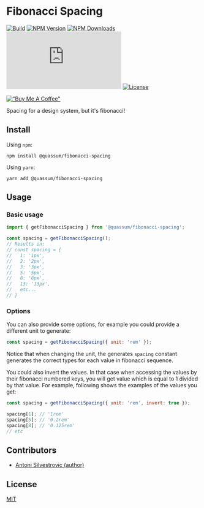 # Fibonacci Spacing

[![Build](https://img.shields.io/github/checks-status/quassum/fibonacci-spacing/main)](https://github.com/quassum/fibonacci-spacing/actions)
[![NPM Version](https://img.shields.io/npm/v/@quassum/fibonacci-spacing)](https://www.npmjs.com/package/@quassum/fibonacci-spacing)
[![NPM Downloads](https://img.shields.io/npm/dm/@quassum/fibonacci-spacing)](https://www.npmjs.com/package/@quassum/fibonacci-spacing)
[![gzipped size](https://img.badgesize.io/https:/unpkg.com/@quassum/fibonacci-spacing@latest/build/index.es.js?label=gzipped&compression=gzip&style=flat-square)](https://unpkg.com/@quassum/fibonacci-spacing@latest/build/index.es.js)
[![License](https://img.shields.io/npm/l/@quassum/fibonacci-spacing)](https://github.com/quassum/fibonacci-spacing/blob/main/LICENSE)

[!["Buy Me A Coffee"](https://www.buymeacoffee.com/assets/img/custom_images/orange_img.png)](https://www.buymeacoffee.com/bring.shrubbery)

Spacing for a design system, but it's fibonacci!

## Install

Using `npm`:

```
npm install @quassum/fibonacci-spacing
```

Using `yarn`:

```
yarn add @quassum/fibonacci-spacing
```

## Usage

### Basic usage

```js
import { getFibonacciSpacing } from '@quassum/fibonacci-spacing';

const spacing = getFibonacciSpacing();
// Results in:
// const spacing = {
//   1: '1px',
//   2: '2px',
//   3: '3px',
//   5: '5px',
//   8: '8px',
//   13: '13px',
//   etc...
// }
```

### Options

You can also provide some options, for example you could provide a different unit to generate:

```js
const spacing = getFibonacciSpacing({ unit: 'rem' });
```

Notice that when changing the unit, the generates `spacing` constant generates the correct types for each value in fibonacci sequence.

You could also invert the values.
In that case when accessing the values by their fibonacci numbered keys, you will get value which is equal to 1 divided by that value.
For example, following shows the examples of the values you get:

```js
const spacing = getFibonacciSpacing({ unit: 'rem', invert: true });

spacing[1]; // '1rem'
spacing[5]; // '0.2rem'
spacing[8]; // '0.125rem'
// etc
```

## Contributors

- [Antoni Silvestrovic (author)](https://github.com/bring-shrubbery)

## License

[MIT](https://github.com/quassum/fibonacci-spacing/blob/master/LICENSE)
